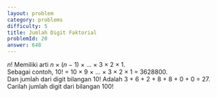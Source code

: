 ```yaml
---
layout: problem
category: problems
difficulty: 5
title: Jumlah Digit Faktorial
problemId: 20
answer: 648
---
```

*n*! Memiliki arti *n* × (*n* − 1) × ... × 3 × 2 × 1.<br>
Sebagai contoh, 10! = 10 × 9 × … × 3 × 2 × 1 = 3628800.<br>
Dan jumlah dari digit bilangan 10! Adalah 3 + 6 + 2 + 8 + 8 + 0 + 0 = 27.<br>
Carilah jumlah digit dari bilangan 100!
